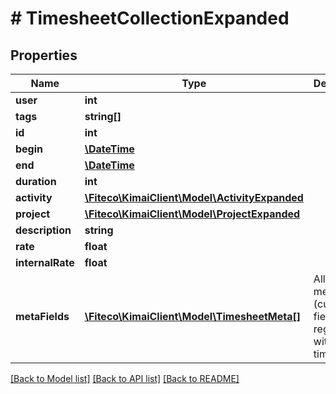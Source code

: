 # # TimesheetCollectionExpanded

## Properties

Name | Type | Description | Notes
------------ | ------------- | ------------- | -------------
**user** | **int** |  | [optional]
**tags** | **string[]** |  | [optional]
**id** | **int** |  | [optional]
**begin** | [**\DateTime**](\DateTime.md) |  |
**end** | [**\DateTime**](\DateTime.md) |  | [optional]
**duration** | **int** |  | [optional]
**activity** | [**\Fiteco\KimaiClient\Model\ActivityExpanded**](ActivityExpanded.md) |  |
**project** | [**\Fiteco\KimaiClient\Model\ProjectExpanded**](ProjectExpanded.md) |  |
**description** | **string** |  | [optional]
**rate** | **float** |  | [optional]
**internalRate** | **float** |  | [optional]
**metaFields** | [**\Fiteco\KimaiClient\Model\TimesheetMeta[]**](TimesheetMeta.md) | All visible meta (custom) fields registered with this timesheet | [optional]

[[Back to Model list]](../../README.md#models) [[Back to API list]](../../README.md#endpoints) [[Back to README]](../../README.md)
